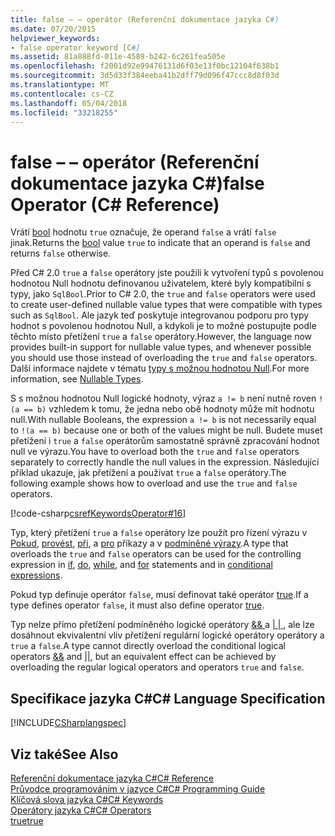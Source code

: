 ```yaml
---
title: false – – operátor (Referenční dokumentace jazyka C#)
ms.date: 07/20/2015
helpviewer_keywords:
- false operator keyword [C#]
ms.assetid: 81a888fd-011e-4589-b242-6c261fea505e
ms.openlocfilehash: f2001d92e99476131d6f03e13f0bc12104f638b1
ms.sourcegitcommit: 3d5d33f384eeba41b2dff79d096f47ccc8d8f03d
ms.translationtype: MT
ms.contentlocale: cs-CZ
ms.lasthandoff: 05/04/2018
ms.locfileid: "33218255"
---
```

# <a name="false-operator-c-reference"></a><span data-ttu-id="e9f58-102">false – – operátor (Referenční dokumentace jazyka C#)</span><span class="sxs-lookup"><span data-stu-id="e9f58-102">false Operator (C# Reference)</span></span>
<span data-ttu-id="e9f58-103">Vrátí [bool](../../../csharp/language-reference/keywords/bool.md) hodnotu `true` označuje, že operand `false` a vrátí `false` jinak.</span><span class="sxs-lookup"><span data-stu-id="e9f58-103">Returns the [bool](../../../csharp/language-reference/keywords/bool.md) value `true` to indicate that an operand is `false` and returns `false` otherwise.</span></span>  
  
 <span data-ttu-id="e9f58-104">Před C# 2.0 `true` a `false` operátory jste použili k vytvoření typů s povolenou hodnotou Null hodnotu definovanou uživatelem, které byly kompatibilní s typy, jako `SqlBool`.</span><span class="sxs-lookup"><span data-stu-id="e9f58-104">Prior to C# 2.0, the `true` and `false` operators were used to create user-defined nullable value types that were compatible with types such as `SqlBool`.</span></span> <span data-ttu-id="e9f58-105">Ale jazyk teď poskytuje integrovanou podporu pro typy hodnot s povolenou hodnotou Null, a kdykoli je to možné postupujte podle těchto místo přetížení `true` a `false` operátory.</span><span class="sxs-lookup"><span data-stu-id="e9f58-105">However, the language now provides built-in support for nullable value types, and whenever possible you should use those instead of overloading the `true` and `false` operators.</span></span> <span data-ttu-id="e9f58-106">Další informace najdete v tématu [typy s možnou hodnotou Null](../../../csharp/programming-guide/nullable-types/index.md).</span><span class="sxs-lookup"><span data-stu-id="e9f58-106">For more information, see [Nullable Types](../../../csharp/programming-guide/nullable-types/index.md).</span></span>  
  
 <span data-ttu-id="e9f58-107">S s možnou hodnotou Null logické hodnoty, výraz `a != b` není nutně roven `!(a == b)` vzhledem k tomu, že jedna nebo obě hodnoty může mít hodnotu null.</span><span class="sxs-lookup"><span data-stu-id="e9f58-107">With nullable Booleans, the expression `a != b` is not necessarily equal to `!(a == b)` because one or both of the values might be null.</span></span> <span data-ttu-id="e9f58-108">Budete muset přetížení i `true` a `false` operátorům samostatně správně zpracování hodnot null ve výrazu.</span><span class="sxs-lookup"><span data-stu-id="e9f58-108">You have to overload both the `true` and `false` operators separately to correctly handle the null values in the expression.</span></span> <span data-ttu-id="e9f58-109">Následující příklad ukazuje, jak přetížení a používat `true` a `false` operátory.</span><span class="sxs-lookup"><span data-stu-id="e9f58-109">The following example shows how to overload and use the `true` and `false` operators.</span></span>  
  
 [!code-csharp[csrefKeywordsOperator#16](../../../csharp/language-reference/keywords/codesnippet/CSharp/false-operator_1.cs)]  
  
 <span data-ttu-id="e9f58-110">Typ, který přetížení `true` a `false` operátory lze použít pro řízení výrazu v [Pokud](../../../csharp/language-reference/keywords/if-else.md), [provést](../../../csharp/language-reference/keywords/do.md), [při](../../../csharp/language-reference/keywords/while.md), a [ pro](../../../csharp/language-reference/keywords/for.md) příkazy a v [podmíněné výrazy](../../../csharp/language-reference/operators/conditional-operator.md).</span><span class="sxs-lookup"><span data-stu-id="e9f58-110">A type that overloads the `true` and `false` operators can be used for the controlling expression in [if](../../../csharp/language-reference/keywords/if-else.md), [do](../../../csharp/language-reference/keywords/do.md), [while](../../../csharp/language-reference/keywords/while.md), and [for](../../../csharp/language-reference/keywords/for.md) statements and in [conditional expressions](../../../csharp/language-reference/operators/conditional-operator.md).</span></span>  
  
 <span data-ttu-id="e9f58-111">Pokud typ definuje operátor `false`, musí definovat také operátor [true](../../../csharp/language-reference/keywords/true.md).</span><span class="sxs-lookup"><span data-stu-id="e9f58-111">If a type defines operator `false`, it must also define operator [true](../../../csharp/language-reference/keywords/true.md).</span></span>  
  
 <span data-ttu-id="e9f58-112">Typ nelze přímo přetížení podmíněného logické operátory [ && ](../../../csharp/language-reference/operators/conditional-and-operator.md) a [ &#124; &#124; ](../../../csharp/language-reference/operators/conditional-or-operator.md), ale lze dosáhnout ekvivalentní vliv přetížení regulární logické operátory operátory a `true` a `false`.</span><span class="sxs-lookup"><span data-stu-id="e9f58-112">A type cannot directly overload the conditional logical operators [&&](../../../csharp/language-reference/operators/conditional-and-operator.md) and [&#124;&#124;](../../../csharp/language-reference/operators/conditional-or-operator.md), but an equivalent effect can be achieved by overloading the regular logical operators and operators `true` and `false`.</span></span>  
  
## <a name="c-language-specification"></a><span data-ttu-id="e9f58-113">Specifikace jazyka C#</span><span class="sxs-lookup"><span data-stu-id="e9f58-113">C# Language Specification</span></span>  
 [!INCLUDE[CSharplangspec](~/includes/csharplangspec-md.md)]  
  
## <a name="see-also"></a><span data-ttu-id="e9f58-114">Viz také</span><span class="sxs-lookup"><span data-stu-id="e9f58-114">See Also</span></span>  
 [<span data-ttu-id="e9f58-115">Referenční dokumentace jazyka C#</span><span class="sxs-lookup"><span data-stu-id="e9f58-115">C# Reference</span></span>](../../../csharp/language-reference/index.md)  
 [<span data-ttu-id="e9f58-116">Průvodce programováním v jazyce C#</span><span class="sxs-lookup"><span data-stu-id="e9f58-116">C# Programming Guide</span></span>](../../../csharp/programming-guide/index.md)  
 [<span data-ttu-id="e9f58-117">Klíčová slova jazyka C#</span><span class="sxs-lookup"><span data-stu-id="e9f58-117">C# Keywords</span></span>](../../../csharp/language-reference/keywords/index.md)  
 [<span data-ttu-id="e9f58-118">Operátory jazyka C#</span><span class="sxs-lookup"><span data-stu-id="e9f58-118">C# Operators</span></span>](../../../csharp/language-reference/operators/index.md)  
 [<span data-ttu-id="e9f58-119">true</span><span class="sxs-lookup"><span data-stu-id="e9f58-119">true</span></span>](../../../csharp/language-reference/keywords/true.md)
